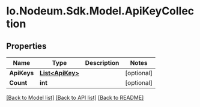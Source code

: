 # Io.Nodeum.Sdk.Model.ApiKeyCollection
## Properties

Name | Type | Description | Notes
------------ | ------------- | ------------- | -------------
**ApiKeys** | [**List&lt;ApiKey&gt;**](ApiKey.md) |  | [optional] 
**Count** | **int** |  | [optional] 

[[Back to Model list]](../README.md#documentation-for-models) [[Back to API list]](../README.md#documentation-for-api-endpoints) [[Back to README]](../README.md)

